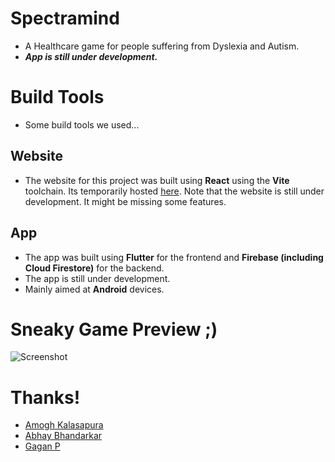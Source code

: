 # Spectramind
- A Healthcare game for people suffering from Dyslexia and Autism.
- ***App is still under development.***

# Build Tools
- Some build tools we used...
## Website
- The website for this project was built using **React** using the **Vite** toolchain. Its temporarily hosted [here](https://spectramind.netlify.app). Note that the website is still under development. It might be missing some features.

## App
- The app was built using **Flutter** for the frontend and **Firebase (including Cloud Firestore)** for the backend.
- The app is still under development.
- Mainly aimed at **Android** devices.

# Sneaky Game Preview ;)
![Screenshot](https://user-images.githubusercontent.com/94102031/227729732-0f0bd0fc-0171-49df-a2ea-da05198fa51c.jpg)

# Thanks!
- [Amogh Kalasapura](https://github.com/Amoghk04)
- [Abhay Bhandarkar](https://github.com/AbhayBhandarkar)
- [Gagan P](https://github.com/Gaganp123)
